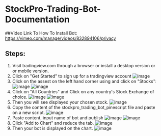 # StockPro-Trading-Bot-Documentation
##Video Link To How To Install Bot: https://vimeo.com/manage/videos/832894106/privacy
## Steps:
1. Visit tradingview.com through a browser or install a desktop version or or mobile version.
2. Click on "Get Started" to sign up for a tradingview account
![image](https://github.com/AlexMicheal500/StockPro-Trading-Bot/assets/99332618/9c82bb42-5b22-4aa7-ab34-db04671154a6)
3. Click on the assest on the left hand corner using and click on "Stocks":
![image](https://github.com/AlexMicheal500/StockPro-Trading-Bot/assets/99332618/3edbc1d0-1609-428d-a6a5-9ca356ff2326)
![image](https://github.com/AlexMicheal500/StockPro-Trading-Bot/assets/99332618/6449fb0e-525a-4e64-914b-866f758ae5a5)
4. Click on "All Countries" and Click on any country's Stock Exchange of choice.
![image](https://github.com/AlexMicheal500/StockPro-Trading-Bot/assets/99332618/6e4aa41e-78c8-48b3-af0b-600aea5edcb4)
![image](https://github.com/AlexMicheal500/StockPro-Trading-Bot/assets/99332618/24f9cfc5-b873-430d-a44c-00faeb579d46)
5. Then you will see displayed your chosen stock.
![image](https://github.com/AlexMicheal500/StockPro-Trading-Bot/assets/99332618/623d6196-cb2f-4f1c-889e-8ec7e1edfa43)
6. Copy the content of the stockpro_trading_bot_pinescript file and paste on a new script.
![image](https://github.com/AlexMicheal500/StockPro-Trading-Bot/assets/99332618/d79e67da-1560-4bb6-a140-69ba64053c27)
7. Paste content, input name of bot and publish
![image](https://github.com/AlexMicheal500/StockPro-Trading-Bot/assets/99332618/4d5f47cf-48a5-4f43-b101-db06ad1173b0)
![image](https://github.com/AlexMicheal500/StockPro-Trading-Bot/assets/99332618/29e380f5-4731-4756-b0af-b91beb0997f7)
8. Click "Add to Chart" and reduce the tab.
![image](https://github.com/AlexMicheal500/StockPro-Trading-Bot/assets/99332618/6145b784-31bc-4462-abd5-dba09ce7308b)
9. Then your bot is displayed on the chart.
![image](https://github.com/AlexMicheal500/StockPro-Trading-Bot/assets/99332618/9e1d7692-c8ec-41f6-bdf1-220285c19c5a)








